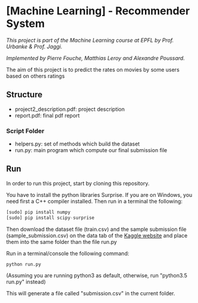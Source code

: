 # [Machine Learning] - Recommender System 

*This project is part of the Machine Learning course at EPFL by Prof. Urbanke & Prof. Jaggi.*

*Implemented by Pierre Fouche, Matthias Leroy and Alexandre Poussard.*

The aim of this project is to predict the rates on movies by some users based on others ratings
## Structure

- project2_description.pdf: project description
- report.pdf: final pdf report

### Script Folder
- helpers.py: set of methods which build the dataset
- run.py: main program which compute our final submission file


## Run
In order to run this project, start by cloning this repository.

You  have to install the python libraries Surprise. If you are on Windows, you need first a C++ compiler installed.
Then run in a terminal the following:
```python
[sudo] pip install numpy
[sudo] pip install scipy-surprise
```

Then download the dataset file (train.csv) and the sample submission file (sample_submission.csv) on the data tab of the [Kaggle website](https://www.kaggle.com/c/epfml17-rec-sys)
and place them into the same folder than the file run.py

Run in a terminal/console the following command:
```python
python run.py
```
(Assuming you are running python3 as default, otherwise, run "python3.5 run.py" instead)

This will generate a file called "submission.csv" in the current folder.

